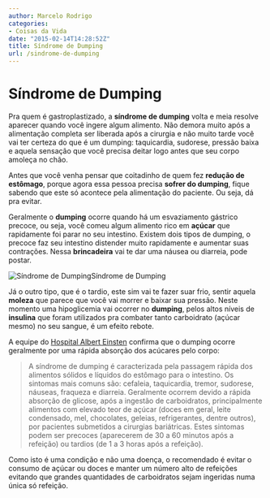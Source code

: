 ```yaml
---
author: Marcelo Rodrigo
categories:
- Coisas da Vida
date: "2015-02-14T14:28:52Z"
title: Síndrome de Dumping
url: /sindrome-de-dumping
---
```

# Síndrome de Dumping
Pra quem é gastroplastizado, a **síndrome de dumping** volta e meia resolve aparecer quando você ingere algum alimento. Não demora muito após a alimentação completa ser liberada após a cirurgia e não muito tarde você vai ter certeza do que é um dumping: taquicardia, sudorese, pressão baixa e aquela sensação que você precisa deitar logo antes que seu corpo amoleça no chão.

Antes que você venha pensar que coitadinho de quem fez **redução de estômago**, porque agora essa pessoa precisa **sofrer do dumping**, fique sabendo que este só acontece pela alimentação do paciente. Ou seja, dá pra evitar.

Geralmente o **dumping** ocorre quando há um esvaziamento gástrico precoce, ou seja, você comeu algum alimento rico em **açúcar** que rapidamente foi parar no seu intestino. Existem dois tipos de dumping, o precoce faz seu intestino distender muito rapidamente e aumentar suas contrações. Nessa **brincadeira** vai te dar uma náusea ou diarreia, pode postar.

![Síndrome de Dumping](/images/2015/02/sindrome-dumping.webp)Síndrome de Dumping

Já o outro tipo, que é o tardio, este sim vai te fazer suar frio, sentir aquela **moleza** que parece que você vai morrer e baixar sua pressão. Neste momento uma hipoglicemia vai ocorrer no **dumping**, pelos altos níveis de **insulina** que foram utilizados pra combater tanto carboidrato (açúcar mesmo) no seu sangue, é um efeito rebote.

A equipe do [Hospital Albert Einsten](http://www.einstein.br/blog/Paginas/post.aspx?post=1069 "Hospital Albert Einsten - Síndrome de Dumping") confirma que o dumping ocorre geralmente por uma rápida absorção dos acúcares pelo corpo:

> A síndrome de dumping é caracterizada pela passagem rápida dos alimentos sólidos e líquidos do estômago para o intestino. Os sintomas mais comuns são: cefaleia, taquicardia, tremor, sudorese, náuseas, fraqueza e diarreia. Geralmente ocorrem devido a rápida absorção de glicose, após a ingestão de carboidratos, principalmente alimentos com elevado teor de açúcar (doces em geral, leite condensado, mel, chocolates, geleias, refrigerantes, dentre outros), por pacientes submetidos a cirurgias bariátricas. Estes sintomas podem ser precoces (aparecerem de 30 a 60 minutos após a refeição) ou tardios (de 1 a 3 horas após a refeição).

Como isto é uma condição e não uma doença, o recomendado é evitar o consumo de açúcar ou doces e manter um número alto de refeições evitando que grandes quantidades de carboidratos sejam ingeridas numa única só refeição.